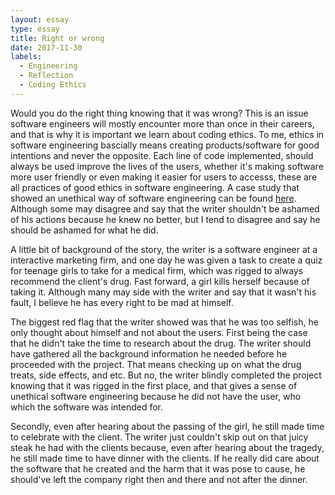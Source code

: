 ```yaml
---
layout: essay
type: essay
title: Right or wrong
date: 2017-11-30
labels:
  - Engineering
  - Reflection
  - Coding Ethics
---
```



  Would you do the right thing knowing that it was wrong? This is an issue software engineers will mostly encounter more than once in their careers, and that is why it is important we learn about coding ethics.
  To me, ethics in software engineering bascially means creating products/software for good intentions and never the opposite. Each line of code implemented, should always be used improve the lives of the users, whether it's making software more user friendly
  or even making it easier for users to accesss, these are all practices of good ethics in software engineering. A case study that showed an unethical way of software engineering can be found [here](https://medium.freecodecamp.org/the-code-im-still-ashamed-of-e4c021dff55e). Although some may
  disagree and say that the writer shouldn't be ashamed of his actions because he knew no better, but I tend to disagree and say he should be ashamed for what he did.
  
  A little bit of background of the story, the writer is a software engineer at a interactive marketing firm, and one day he was given a task to create a quiz for teenage girls to take for a medical firm, which was rigged to always recommend the client's drug. Fast forward, a girl kills herself because of taking it. Although many may side with the writer and say that it wasn't his fault, I believe he has every right to be mad at himself.
   
   The biggest red flag that the writer showed was that he was too selfish, he only thought about himself and not about the users. First being the case that he didn't take the time to research about the drug. The writer should have gathered all the background information he needed before he proceeded with the project. That means checking up on what the drug treats, side effects, and etc. But no, the writer blindly completed the project knowing that it was rigged in the first place, and that gives a sense of unethical software engineering because he did not have the user, who which the software was intended for. 
   
   Secondly, even after hearing about the passing of the girl, he still made time to celebrate with the client. The writer just couldn't skip out on that juicy steak he had with the clients because, even after hearing about the tragedy, he still made time to have dinner with the clients. If he really did care about the software that he created and the harm that it was pose to cause, he should've left the company right then and there and not after the dinner. 

